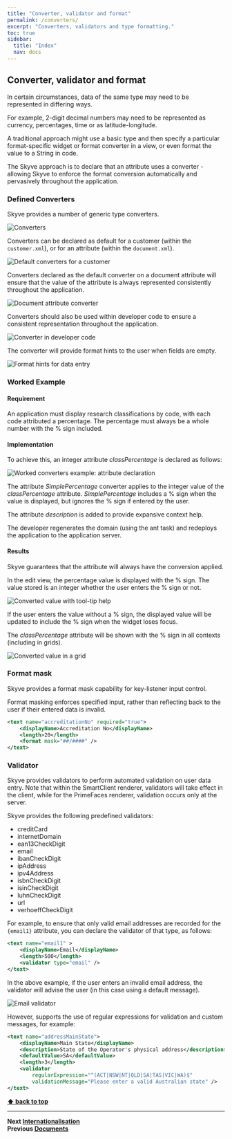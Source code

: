 ```yaml
---
title: "Converter, validator and format"
permalink: /converters/
excerpt: "Converters, validators and type formatting."
toc: true
sidebar:
  title: "Index"
  nav: docs
---
```

## Converter, validator and format
In certain circumstances, data of the same type may need to be
represented in differing ways.

For example, 2-digit decimal numbers may need to be represented as
currency, percentages, time or as latitude-longitude.

A traditional approach might use a basic type and then specify a
particular format-specific widget or format converter in a view, or even
format the value to a String in code. 

The Skyve approach is to declare
that an attribute uses a converter - allowing Skyve to enforce the format
conversion automatically and pervasively throughout the application.

### Defined Converters

Skyve provides a number of generic type converters.

![Converters](../assets/images/converters/image84.png "Converters")

Converters can be declared as default for a customer (within the
`customer.xml`), or for an attribute (within the `document.xml`).

![Default converters for a customer](../assets/images/converters/image85.png "Default converters for a customer")

Converters declared as the default converter on a document attribute
will ensure that the value of the attribute is always represented
consistently throughout the application.

![Document attribute converter](../assets/images/converters/image86.png "Document attribute converter")

Converters should also be used within developer code to ensure a
consistent representation throughout the application.

![Converter in developer code](../assets/images/converters/image87.png "Converter within developer code")

The converter will provide format hints to the user when fields are
empty.

![Format hints for data entry](../assets/images/converters/image88.png "Format hints for data entry")

### Worked Example

#### Requirement

An application must display research classifications by code, with each
code attributed a percentage. The percentage must always be a whole
number with the % sign included.

#### Implementation

To achieve this, an integer attribute *classPercentage* is declared as
follows:

![](../assets/images/converters/image89.png "Worked converters example: attribute declaration")

The attribute *SimplePercentage* converter applies to
the integer value of the *classPercentage* attribute. *SimplePercentage*
includes a % sign when the value is displayed, but ignores the % sign if
entered by the user.

The attribute *description* is added to provide expansive context
help.

The developer regenerates the domain (using the ant task) and redeploys
the application to the application server.

#### Results

Skyve guarantees that the attribute will always have the conversion
applied.

In the edit view, the percentage value is displayed with the % sign. The
value stored is an integer whether the user enters the % sign or not.

![Converted value with tool-tip help](../assets/images/converters/image90.png "Worked converters example: converted value as displayed in the edit view, with tool-tip help")

If the user enters the value without a % sign, the displayed value will
be updated to include the % sign when the widget loses focus.

The *classPercentage* attribute will be shown with the % sign in all
contexts (including in grids).

![Converted value in a grid](../assets/images/converters/image91.png "Worked converters example: converted value as displayed in a grid")

### Format mask

Skyve provides a format mask capability for key-listener input control.

Format masking enforces specified input, rather than reflecting back to the user if their entered data is invalid.

```xml
<text name="accreditationNo" required="true">
	<displayName>Accreditation No</displayName>
	<length>20</length>
	<format mask="##/####" />
</text>
```

### Validator

Skyve provides validators to perform automated validation on user data entry.
Note that within the SmartClient renderer, validators will take effect in the client, 
while for the PrimeFaces renderer, validation occurs only at the server.

Skyve provides the following predefined validators:
- creditCard
- internetDomain
- ean13CheckDigit
- email
- ibanCheckDigit
- ipAddress
- ipv4Address
- isbnCheckDigit
- isinCheckDigit
- luhnCheckDigit
- url
- verhoeffCheckDigit

For example, to ensure that only valid email addresses are recorded for the `{email1}` attribute, 
you can declare the validator of that type, as follows:

```xml
<text name="email1" >
	<displayName>Email</displayName>
	<length>500</length>
	<validator type="email" />
</text>
```

In the above example, if the user enters an invalid email address, the validator will advise the user
(in this case using a default message).

![Email validator](../assets/images/converters/email_validator.png "Email validator")

However, supports the use of regular expressions for validation and custom messages, for example:

```xml
<text name="addressMainState">
	<displayName>Main State</displayName>
	<description>State of the Operator's physical address</description>
	<defaultValue>SA</defaultValue>
	<length>3</length>
	<validator 
		regularExpression="^(ACT|NSW|NT|QLD|SA|TAS|VIC|WA)$"
		validationMessage="Please enter a valid Australian state" />
</text>
```

**[⬆ back to top](#contents)**

---
**Next [Internationalisation](./../_pages/internationalisation.md)**  
**Previous [Documents](./../_pages/documents.md)**
